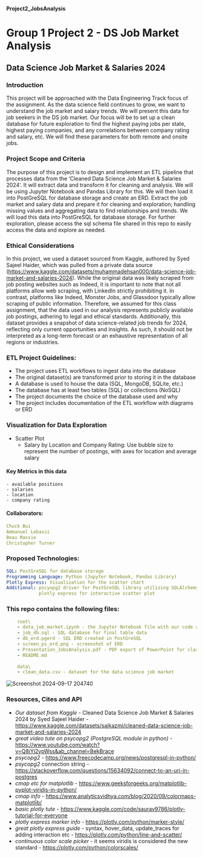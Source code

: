 #### Project2_JobsAnalysis
# Group 1 Project 2 - DS Job Market Analysis

## Data Science Job Market & Salaries 2024

### Introduction
This project will be approached with the Data Engineering Track focus of the assignment. As the data science field continues to grow, we want to understand the job market and salary trends. We will present this data for job seekers in the DS job market. Our focus will be to set up a clean database for future exploration to find the highest paying jobs per state, highest paying companies, and any correlations between company rating and salary, etc. We will find these parameters for both remote and onsite jobs. 


### Project Scope and Criteria
The purpose of this project is to design and implement an ETL pipeline that processes data from the ‘Cleaned Data Science Job Market & Salaries 2024‘. It will extract data and transform it for cleaning and analysis. We will be using Jupyter Notebook and Pandas Library for this. We will then load it into PostGreSQL for database storage and create an ERD. 
Extract the job market and salary data and prepare it for cleaning and exploration; handling missing values and aggregating data to find relationships and trends. We will load this data into PostGreSQL for database storage. For further exploration, please access the sql schema file shared in this repo to easily access the data and explore as needed. 


### Ethical Considerations
In this project, we used a dataset sourced from Kaggle, authored by Syed Sajeel Haider, which was pulled from a private data source (https://www.kaggle.com/datasets/muhammadehsan000/data-science-job-market-and-salaries-2024). While the original data was likely scraped from job posting websites such as Indeed, it is important to note that not all platforms allow web scraping, with LinkedIn strictly prohibiting it. In contrast, platforms like Indeed, Monster Jobs, and Glassdoor typically allow scraping of public information. Therefore, we assumed for this class assignment, that the data used in our analysis represents publicly available job postings, adhering to legal and ethical standards. Additionally, this dataset provides a snapshot of data science-related job trends for 2024, reflecting only current opportunities and insights. As such, it should not be interpreted as a long-term forecast or an exhaustive representation of all regions or industries.

### ETL Project Guidelines:
- The project uses ETL workflows to ingest data into the database
- The original dataset(s) are transformed prior to storing it in the database
- A database is used to house the data (SQL, MongoDB, SQLite, etc.)
- The database has at least two tables (SQL) or collections (NoSQL)
- The project documents the choice of the database used and why
- The project includes documentation of the ETL workflow with diagrams or ERD


### Visualization for Data Exploration
- Scatter Plot
    - Salary by Location and Company Rating: Use bubble size to represent the number of postings, with axes for location and average salary

#### Key Metrics in this data
    - available positions
    - salaries
    - location
    - company rating


#### Collaborators:
```yaml
Chuck Bui
Ammanuel Lebassi
Beau Massie
Christopher Turner
```

### Proposed Technologies:
```yaml
SQL: PostGreSQL for database storage
Programming Language: Python (Jupyter Notebook, Pandas Library)
Plotly Express: Visualization for the scatter chart
Additional: pscyopg2 driver for PostGreSQL library utilizing SQLAlchemy
            plotly express for interactive scatter plot
```

### This repo contains the following files:
```yaml
    root\
    - data_job_market.ipynb - the Jupyter Notebook file with our code and exploration etc etc
    - job_db.sql - SQL database for final table data
    - db_erd.pgerd - SQL ERD created in PostGreSQL
    - screen_ps_erd.png - screenshot of ERD
    - Presentation_JobsAnalysis.pdf - PDF export of PowerPoint for class presentation
    - README.md
    
    data\
    - clean_data.csv - dataset for the data science job market
```


![Screenshot 2024-09-17 204740](https://github.com/user-attachments/assets/6f6d9d56-ec32-481c-a137-e811fe11e67d)

### Resources, Cites and API
- *Our dataset from Kaggle* - Cleaned Data Science Job Market & Salaries 2024 by Syed Sajeel Haider - https://www.kaggle.com/datasets/sajkazmi/cleaned-data-science-job-market-and-salaries-2024
- *great video tute on psycopg2 (PostgreSQL module in python)* - https://www.youtube.com/watch?v=Q8iYj2ypWss&ab_channel=BekBrace
- *psycopg2* - https://www.freecodecamp.org/news/postgresql-in-python/
- *psycopg2* connection string - https://stackoverflow.com/questions/15634092/connect-to-an-uri-in-postgres
- *cmap etc for matplotlib* - https://www.geeksforgeeks.org/matplotlib-pyplot-viridis-in-python/
- *cmap info* - https://www.analyticsvidhya.com/blog/2020/09/colormaps-matplotlib/
- *basic plotly tute* - https://www.kaggle.com/code/saurav9786/plotly-tutorial-for-everyone
- *plotly express marker info* - https://plotly.com/python/marker-style/
- *great plotly express guide* - syntax, hover_data, update_traces for adding interaction etc - https://plotly.com/python/line-and-scatter/
- *continuous color scale picker* - it seems viridis is considered the new standard - https://plotly.com/python/colorscales/
